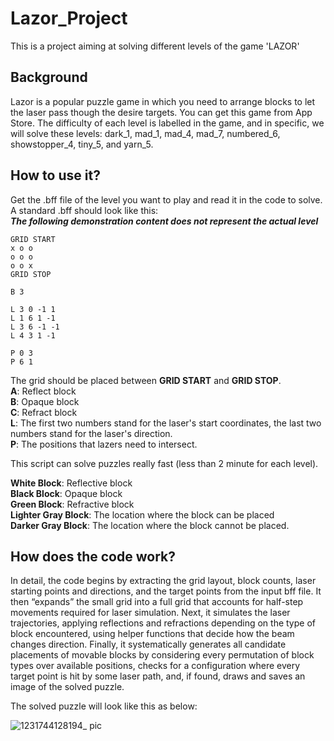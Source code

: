 # Lazor_Project
This is a project aiming at solving different levels of the game 'LAZOR'
## Background
Lazor is a popular puzzle game in which you need to arrange blocks to let the laser pass though the desire targets. You can get this game from App Store. The difficulty of each level is labelled in the game, and in specific, we will solve these levels: dark_1, mad_1, mad_4, mad_7, numbered_6, showstopper_4, tiny_5, and yarn_5. 

## How to use it?
Get the .bff file of the level you want to play and read it in the code to solve. A standard .bff should look like this:  
***The following demonstration content does not represent the actual level***
```
GRID START
x o o
o o o
o o x
GRID STOP

B 3

L 3 0 -1 1
L 1 6 1 -1
L 3 6 -1 -1
L 4 3 1 -1

P 0 3
P 6 1
```
The grid should be placed between **GRID START** and **GRID STOP**.  
**A**: Reflect block  
**B**: Opaque block  
**C**: Refract block  
**L**: The first two numbers stand for the laser's start coordinates, the last two numbers stand for the laser's direction.  
**P**: The positions that lazers need to intersect.  

This script can solve puzzles really fast (less than 2 minute for each level). 
  

**White Block**: Reflective block  
**Black Block**: Opaque block  
**Green Block**: Refractive block  
**Lighter Gray Block**: The location where the block can be placed  
**Darker Gray Block**: The location where the block cannot be placed.  



## How does the code work?

In detail, the code begins by extracting the grid layout, block counts, laser starting points and directions, and the target points from the input bff file. It then “expands” the small grid into a full grid that accounts for half-step movements required for laser simulation. Next, it simulates the laser trajectories, applying reflections and refractions depending on the type of block encountered, using helper functions that decide how the beam changes direction. Finally, it systematically generates all candidate placements of movable blocks by considering every permutation of block types over available positions, checks for a configuration where every target point is hit by some laser path, and, if found, draws and saves an image of the solved puzzle.

The solved puzzle will look like this as below: 

![1231744128194_ pic](https://github.com/user-attachments/assets/1f72e84e-8b26-4171-a3ab-6684b5043ddb)

